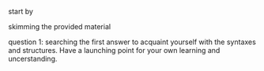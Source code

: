 start by

skimming the provided material

question 1: searching the first answer to acquaint yourself with the syntaxes and structures. Have a launching point for your own learning and uncerstanding.
